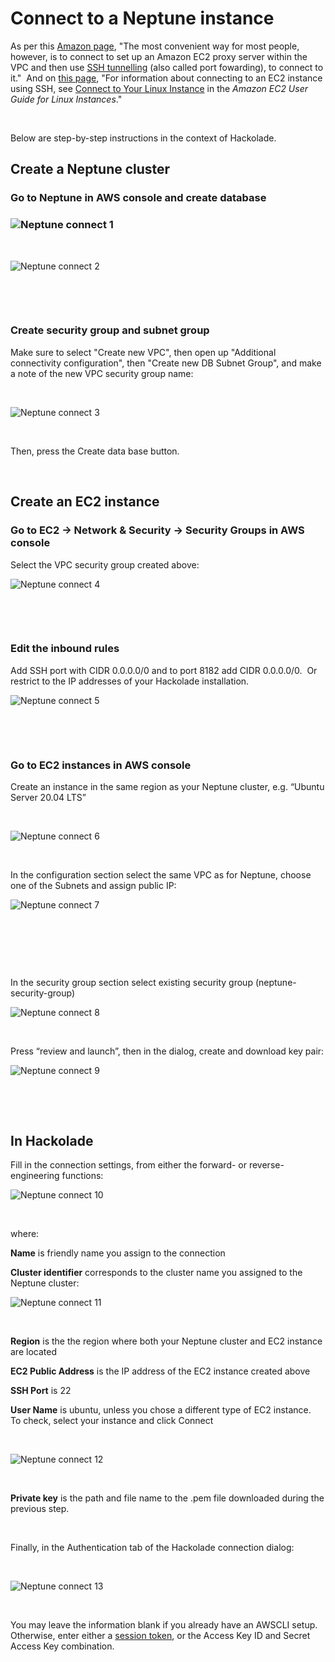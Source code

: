 # Connect to a Neptune instance

As per this [Amazon page](<https://docs.aws.amazon.com/neptune/latest/userguide/graph-notebooks.html#graph-notebooks-local-with-neptune> "target=\"\_blank\""), "The most convenient way for most people, however, is to connect to set up an Amazon EC2 proxy server within the VPC and then use [SSH tunnelling](<https://www.ssh.com/ssh/tunneling/> "target=\"\_blank\"") (also called port fowarding), to connect to it."&nbsp; And on [this page](<https://docs.aws.amazon.com/neptune/latest/userguide/get-started-access-graph.html> "target=\"\_blank\""), "For information about connecting to an EC2 instance using SSH, see [Connect to Your Linux Instance](<https://docs.aws.amazon.com/AWSEC2/latest/UserGuide/AccessingInstances.html> "target=\"\_blank\"") in the *Amazon EC2 User Guide for Linux Instances*."

&nbsp;

Below are step-by-step instructions in the context of Hackolade.

## Create a Neptune cluster

### Go to Neptune in AWS console and create database

### ![Neptune connect 1](<lib/Neptune%20connect%201.png>)

&nbsp;

![Neptune connect 2](<lib/Neptune%20connect%202.png>)

&nbsp;

&nbsp;

### Create security group and subnet group

Make sure to select "Create new VPC", then open up "Additional connectivity configuration", then "Create new DB Subnet Group", and make a note of the new VPC security group name:

&nbsp;

![Neptune connect 3](<lib/Neptune%20connect%203.png>)

&nbsp;

Then, press the Create data base button.

&nbsp;

## Create an EC2 instance

### Go to EC2 -\> Network \& Security -\> Security Groups in AWS console

Select the VPC security group created above:

![Neptune connect 4](<lib/Neptune%20connect%204.png>)

&nbsp;

&nbsp;

### Edit the inbound rules

Add SSH port with CIDR 0.0.0.0/0 and to port 8182 add CIDR 0.0.0.0/0.&nbsp; Or restrict to the IP addresses of your Hackolade installation.

![Neptune connect 5](<lib/Neptune%20connect%205.png>)

&nbsp;

&nbsp;

### Go to EC2 instances in AWS console

Create an instance in the same region as your Neptune cluster, e.g. “Ubuntu Server 20.04 LTS”

&nbsp;

![Neptune connect 6](<lib/Neptune%20connect%206.png>)

&nbsp;

In the configuration section select the same VPC as for Neptune, choose one of the Subnets and assign public IP:

![Neptune connect 7](<lib/Neptune%20connect%207.png>)

&nbsp;

&nbsp;

&nbsp;

In the security group section select existing security group (neptune-security-group)

![Neptune connect 8](<lib/Neptune%20connect%208.png>)

&nbsp;

Press “review and launch”, then in the dialog, create and download key pair:

![Neptune connect 9](<lib/Neptune%20connect%209.png>)

&nbsp;

&nbsp;

## In Hackolade

Fill in the connection settings, from either the forward- or reverse-engineering functions:

![Neptune connect 10](<lib/Neptune%20connect%2010.png>)

&nbsp;

where:

**Name** is friendly name you assign to the connection

**Cluster identifier** corresponds to the cluster name you assigned to the Neptune cluster:

![Neptune connect 11](<lib/Neptune%20connect%2011.png>)

&nbsp;

**Region** is the the region where both your Neptune cluster and EC2 instance are located

**EC2 Public Address** is the IP address of the EC2 instance created above

**SSH Port** is 22

**User Name** is ubuntu, unless you chose a different type of EC2 instance.&nbsp; To check, select your instance and click Connect

&nbsp;

![Neptune connect 12](<lib/Neptune%20connect%2012.png>)

&nbsp;

**Private key** is the path and file name to the .pem file downloaded during the previous step.

&nbsp;

Finally, in the Authentication tab of the Hackolade connection dialog:

&nbsp;

![Neptune connect 13](<lib/Neptune%20connect%2013.png>)

&nbsp;

You may leave the information blank if you already have an AWSCLI setup.&nbsp; Otherwise, enter either a [session token](<https://docs.aws.amazon.com/IAM/latest/UserGuide/id\_credentials\_temp\_use-resources.html> "target=\"\_blank\""), or the Access Key ID and Secret Access Key combination.

&nbsp;

